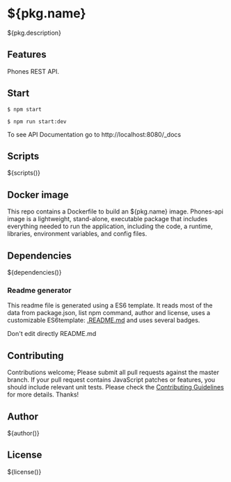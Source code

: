 # ${pkg.name}

${pkg.description}

## Features

 Phones REST API.


## Start

`$ npm start`

`$ npm run start:dev`

To see API Documentation go to http://localhost:8080/_docs

## Scripts

${scripts()}

## Docker image

This repo contains a Dockerfile to build an ${pkg.name} image. Phones-api image is a lightweight, stand-alone, executable package that includes everything needed to run the application, including the code, a runtime, libraries, environment variables, and config files.

## Dependencies

${dependencies()}

### Readme generator

This readme file is generated using a ES6 template. It reads most of the data from package.json, list npm command, author and license, uses a customizable ES6template: [.README.md](.README.md) and uses several badges.

Don't edit directly README.md

## Contributing

Contributions welcome; Please submit all pull requests against the master branch. If your pull request contains JavaScript patches or features, you should include relevant unit tests. Please check the [Contributing Guidelines](contributing.md) for more details. Thanks!

## Author

${author()}

## License

${license()}
